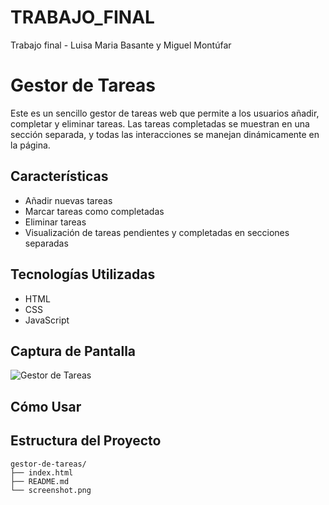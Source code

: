 # TRABAJO_FINAL
Trabajo final - Luisa Maria Basante y Miguel Montúfar
# Gestor de Tareas

Este es un sencillo gestor de tareas web que permite a los usuarios añadir, completar y eliminar tareas. Las tareas completadas se muestran en una sección separada, y todas las interacciones se manejan dinámicamente en la página.

## Características

- Añadir nuevas tareas
- Marcar tareas como completadas
- Eliminar tareas
- Visualización de tareas pendientes y completadas en secciones separadas

## Tecnologías Utilizadas

- HTML
- CSS
- JavaScript

## Captura de Pantalla

![Gestor de Tareas](screenshot.png)

## Cómo Usar


## Estructura del Proyecto

```plaintext
gestor-de-tareas/
├── index.html
├── README.md
└── screenshot.png

